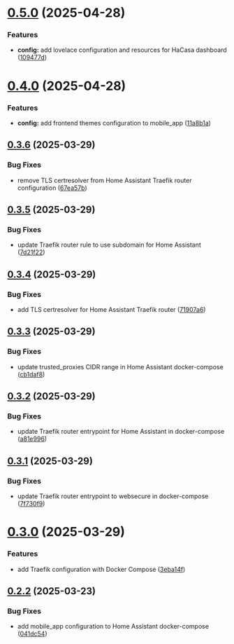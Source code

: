 # [0.5.0](https://github.com/binary-braids/docker-homelab/compare/v0.4.0...v0.5.0) (2025-04-28)


### Features

* **config:** add lovelace configuration and resources for HaCasa dashboard ([109477d](https://github.com/binary-braids/docker-homelab/commit/109477d7d40a041a5a979ae02124d5621eb4297e))



# [0.4.0](https://github.com/binary-braids/docker-homelab/compare/v0.3.6...v0.4.0) (2025-04-28)


### Features

* **config:** add frontend themes configuration to mobile_app ([11a8b1a](https://github.com/binary-braids/docker-homelab/commit/11a8b1a8e3b6715d14c3c6aa8e7a81bc85d2433d))



## [0.3.6](https://github.com/binary-braids/docker-homelab/compare/v0.3.5...v0.3.6) (2025-03-29)


### Bug Fixes

* remove TLS certresolver from Home Assistant Traefik router configuration ([67ea57b](https://github.com/binary-braids/docker-homelab/commit/67ea57b3a323e9786007429092232e6f0187483a))



## [0.3.5](https://github.com/binary-braids/docker-homelab/compare/v0.3.4...v0.3.5) (2025-03-29)


### Bug Fixes

* update Traefik router rule to use subdomain for Home Assistant ([7d21f22](https://github.com/binary-braids/docker-homelab/commit/7d21f22d3f535f3a632577236f24afe50c9a374e))



## [0.3.4](https://github.com/binary-braids/docker-homelab/compare/v0.3.3...v0.3.4) (2025-03-29)


### Bug Fixes

* add TLS certresolver for Home Assistant Traefik router ([71907a6](https://github.com/binary-braids/docker-homelab/commit/71907a67c524de0ba644869431349dd8b8d59828))



## [0.3.3](https://github.com/binary-braids/docker-homelab/compare/v0.3.2...v0.3.3) (2025-03-29)


### Bug Fixes

* update trusted_proxies CIDR range in Home Assistant docker-compose ([cb1daf8](https://github.com/binary-braids/docker-homelab/commit/cb1daf8c2dabda32dc9b14b5ef71dbb7f8dbd897))



## [0.3.2](https://github.com/binary-braids/docker-homelab/compare/v0.3.1...v0.3.2) (2025-03-29)


### Bug Fixes

* update Traefik router entrypoint for Home Assistant in docker-compose ([a81e996](https://github.com/binary-braids/docker-homelab/commit/a81e996ef5a48d1b385acb28313c89b152554adb))



## [0.3.1](https://github.com/binary-braids/docker-homelab/compare/v0.3.0...v0.3.1) (2025-03-29)


### Bug Fixes

* update Traefik router entrypoint to websecure in docker-compose ([7f730f9](https://github.com/binary-braids/docker-homelab/commit/7f730f955ebf89eeca9d329c30c12d6d1c28581e))



# [0.3.0](https://github.com/binary-braids/docker-homelab/compare/v0.2.2...v0.3.0) (2025-03-29)


### Features

* add Traefik configuration with Docker Compose ([3eba14f](https://github.com/binary-braids/docker-homelab/commit/3eba14f4d5ea458e6e406a77c806d524cd6aa1d3))



## [0.2.2](https://github.com/binary-braids/docker-homelab/compare/v0.2.1...v0.2.2) (2025-03-23)


### Bug Fixes

* add mobile_app configuration to Home Assistant docker-compose ([041dc54](https://github.com/binary-braids/docker-homelab/commit/041dc5469a86561c7ee589aa53b3b2981cc6dff9))



